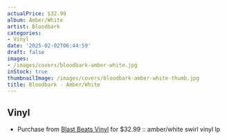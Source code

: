 ```yaml
---
actualPrice: $32.99
album: Amber/White
artist: Bloodbark
categories:
- Vinyl
date: '2025-02-02T06:44:59'
draft: false
images:
- /images/covers/bloodbark-amber-white.jpg
inStock: true
thumbnailImage: /images/covers/bloodbark-amber-white-thumb.jpg
title: Bloodbark - Amber/White
---
```


## Vinyl
* Purchase from [Blast Beats Vinyl](https://blastbeatsvinyl.com/products/bloodbark-sacred-sound-of-solitude-amber-white-swirl-vinyl-lp) for $32.99 :: amber/white swirl vinyl lp
